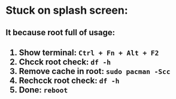 # Stuck on splash screen:
<h2>It because root full of usage:<h2>
  
1. Show terminal: `Ctrl + Fn + Alt + F2`<br/>
2. Chcck root check: `df -h`<br/>
3. Remove cache in root: `sudo pacman -Scc`<br/>
4. Rechcck root check: `df -h`<br/>
5. Done: `reboot`<br/>
